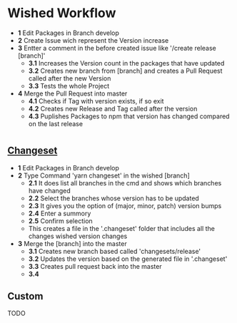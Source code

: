 # Wished Workflow

- **1** Edit Packages in Branch develop
- **2** Create Issue wich represent the Version increase
- **3** Entter a comment in the before created issue like '/create release [branch]' 
     - **3.1** Increases the Version count in the packages that have updated
     - **3.2** Creates new branch from [branch] and creates a Pull Request called after the new Version
     - **3.3** Tests the whole Project
- **4** Merge the Pull Request into master
     - **4.1** Checks if Tag with version exists, if so exit
     - **4.2** Creates new Release and Tag called after the version
     - **4.3** Puplishes Packages to npm that version has changed compared on the last release
   
# 

## [Changeset][1]
- **1** Edit Packages in Branch develop
- **2** Type Command 'yarn changeset' in the wished [branch]
     - **2.1** It does list all branches in the cmd and shows which branches have changed
     - **2.2** Select the branches whose version has to be updated
     - **2.3** It gives you the option of (major, minor, patch) version bumps
     - **2.4** Enter a summory
     - **2.5** Confirm selection
     - This creates a file in the '.changeset' folder that includes all the changes wished version changes
- **3** Merge the [branch] into the master
     - **3.1** Creates new branch based called 'changesets/release'
     - **3.2** Updates the version based on the generated file in '.changeset'
     - **3.3** Creates pull request back into the master
     - **3.4** 
     
## Custom
TODO

[1]: https://github.com/changesets/action



